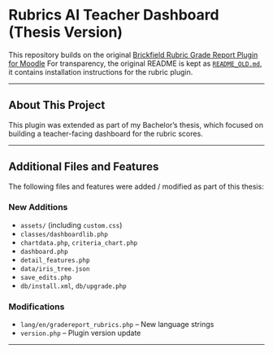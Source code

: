 # Rubrics AI Teacher Dashboard (Thesis Version)

This repository builds on the original [Brickfield Rubric Grade Report Plugin for Moodle](https://github.com/brickfield/moodle-gradereport_rubrics) 
For transparency, the original README is kept as [`README_OLD.md`](README_OLD.md), it contains installation instructions for the rubric plugin.

---

## About This Project

This plugin was extended as part of my Bachelor’s thesis, which focused on building a teacher-facing dashboard for the rubric scores. 

---

## Additional Files and Features

The following files and features were added / modified as part of this thesis:

###  New Additions
- `assets/` (including `custom.css`)
- `classes/dashboardlib.php` 
- `chartdata.php`, `criteria_chart.php` 
- `dashboard.php` 
- `detail_features.php` 
- `data/iris_tree.json`
- `save_edits.php`
- `db/install.xml`, `db/upgrade.php`

### Modifications
- `lang/en/gradereport_rubrics.php` – New language strings
- `version.php` – Plugin version update

---
